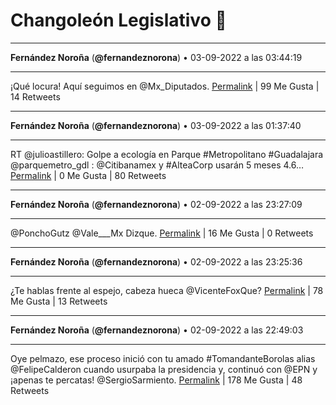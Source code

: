 # Changoleón Legislativo 🙈
*****
**Fernández Noroña** (**@fernandeznorona**) • 03-09-2022 a las 03:44:19
*****
¡Qué locura! Aquí seguimos en @Mx_Diputados.
[Permalink](https://twitter.com/fernandeznorona/status/1566029317053849602) | 99 Me Gusta | 14 Retweets
*****
**Fernández Noroña** (**@fernandeznorona**) • 03-09-2022 a las 01:37:40
*****
RT @julioastillero: Golpe a ecología en Parque #Metropolitano #Guadalajara @parquemetro_gdl : @Citibanamex y #AlteaCorp usarán 5 meses 4.6…
[Permalink](https://twitter.com/fernandeznorona/status/1565997444151840771) | 0 Me Gusta | 80 Retweets
*****
**Fernández Noroña** (**@fernandeznorona**) • 02-09-2022 a las 23:27:09
*****
@PonchoGutz @Vale___Mx Dizque.
[Permalink](https://twitter.com/fernandeznorona/status/1565964597944885248) | 16 Me Gusta | 0 Retweets
*****
**Fernández Noroña** (**@fernandeznorona**) • 02-09-2022 a las 23:25:36
*****
¿Te hablas frente al espejo, cabeza hueca @VicenteFoxQue?
[Permalink](https://twitter.com/fernandeznorona/status/1565964211863392256) | 78 Me Gusta | 13 Retweets
*****
**Fernández Noroña** (**@fernandeznorona**) • 02-09-2022 a las 22:49:03
*****
Oye pelmazo, ese proceso inició con tu amado #TomandanteBorolas alias @FelipeCalderon cuando usurpaba la presidencia y, continuó con @EPN y ¡apenas te percatas! @SergioSarmiento.
[Permalink](https://twitter.com/fernandeznorona/status/1565955010877427712) | 178 Me Gusta | 48 Retweets